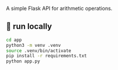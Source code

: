 
A simple Flask API for arithmetic operations.

## 🚀 run locally
```bash
cd app
python3 -m venv .venv
source .venv/bin/activate
pip install -r requirements.txt
python app.py
